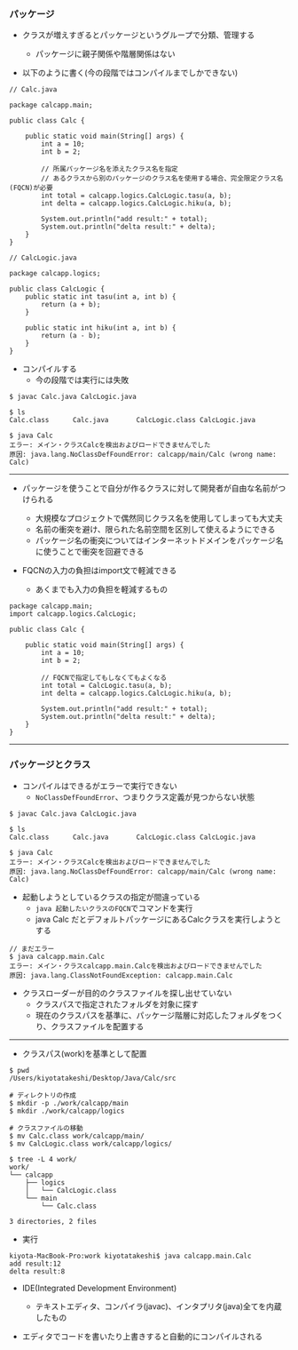 ### パッケージ

- クラスが増えすぎるとパッケージというグループで分類、管理する
    - パッケージに親子関係や階層関係はない

- 以下のように書く(今の段階ではコンパイルまでしかできない)

```
// Calc.java

package calcapp.main;

public class Calc {

    public static void main(String[] args) {
        int a = 10;
        int b = 2;

        // 所属パッケージ名を添えたクラス名を指定
        // あるクラスから別のパッケージのクラス名を使用する場合、完全限定クラス名(FQCN)が必要
        int total = calcapp.logics.CalcLogic.tasu(a, b);
        int delta = calcapp.logics.CalcLogic.hiku(a, b);

        System.out.println("add result:" + total);
        System.out.println("delta result:" + delta);
    }
}

```

```
// CalcLogic.java

package calcapp.logics;

public class CalcLogic {
    public static int tasu(int a, int b) {
        return (a + b);
    }

    public static int hiku(int a, int b) {
        return (a - b);
    }
}

```

- コンパイルする
    - 今の段階では実行には失敗

```
$ javac Calc.java CalcLogic.java

$ ls
Calc.class      Calc.java       CalcLogic.class CalcLogic.java

$ java Calc
エラー: メイン・クラスCalcを検出およびロードできませんでした
原因: java.lang.NoClassDefFoundError: calcapp/main/Calc (wrong name: Calc)

```

---
- パッケージを使うことで自分が作るクラスに対して開発者が自由な名前がつけられる
    - 大規模なプロジェクトで偶然同じクラス名を使用してしまっても大丈夫
    - 名前の衝突を避け、限られた名前空間を区別して使えるようにできる
    - パッケージ名の衝突についてはインターネットドメインをパッケージ名に使うことで衝突を回避できる

- FQCNの入力の負担はimport文で軽減できる
    - あくまでも入力の負担を軽減するもの

```
package calcapp.main;
import calcapp.logics.CalcLogic;

public class Calc {

    public static void main(String[] args) {
        int a = 10;
        int b = 2;

        // FQCNで指定してもしなくてもよくなる
        int total = CalcLogic.tasu(a, b);
        int delta = calcapp.logics.CalcLogic.hiku(a, b);

        System.out.println("add result:" + total);
        System.out.println("delta result:" + delta);
    }
}

```

---
### パッケージとクラス

- コンパイルはできるがエラーで実行できない
    - `NoClassDefFoundError`、つまりクラス定義が見つからない状態

```
$ javac Calc.java CalcLogic.java

$ ls
Calc.class      Calc.java       CalcLogic.class CalcLogic.java

$ java Calc
エラー: メイン・クラスCalcを検出およびロードできませんでした
原因: java.lang.NoClassDefFoundError: calcapp/main/Calc (wrong name: Calc)

```

- 起動しようとしているクラスの指定が間違っている
    - `java 起動したいクラスのFQCN`でコマンドを実行
    - java Calc だとデフォルトパッケージにあるCalcクラスを実行しようとする

```
// まだエラー
$ java calcapp.main.Calc
エラー: メイン・クラスcalcapp.main.Calcを検出およびロードできませんでした
原因: java.lang.ClassNotFoundException: calcapp.main.Calc

```

- クラスローダーが目的のクラスファイルを探し出せていない
    - クラスパスで指定されたフォルダを対象に探す
    - 現在のクラスパスを基準に、パッケージ階層に対応したフォルダをつくり、クラスファイルを配置する

---
- クラスパス(work)を基準として配置

```
$ pwd
/Users/kiyotatakeshi/Desktop/Java/Calc/src

# ディレクトリの作成
$ mkdir -p ./work/calcapp/main
$ mkdir ./work/calcapp/logics

# クラスファイルの移動
$ mv Calc.class work/calcapp/main/
$ mv CalcLogic.class work/calcapp/logics/

$ tree -L 4 work/
work/
└── calcapp
    ├── logics
    │   └── CalcLogic.class
    └── main
        └── Calc.class

3 directories, 2 files

```

- 実行

```
kiyota-MacBook-Pro:work kiyotatakeshi$ java calcapp.main.Calc
add result:12
delta result:8

```

- IDE(Integrated Development Environment)
    - テキストエディタ、コンパイラ(javac)、インタプリタ(java)全てを内蔵したもの

- エディタでコードを書いたり上書きすると自動的にコンパイルされる